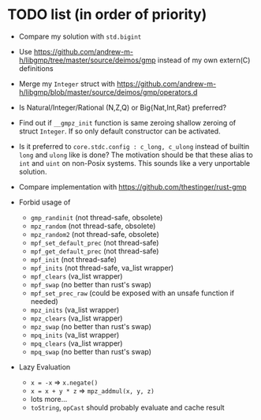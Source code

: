 # TODO list (in order of priority)

- Compare my solution with `std.bigint`

- Use https://github.com/andrew-m-h/libgmp/tree/master/source/deimos/gmp instead of my own extern(C) definitions

- Merge my `Integer` struct with https://github.com/andrew-m-h/libgmp/blob/master/source/deimos/gmp/operators.d

- Is Natural/Integer/Rational (N,Z,Q) or Big{Nat,Int,Rat} preferred?

- Find out if `__gmpz_init` function is same zeroing shallow zeroing of struct
`Integer`. If so only default constructor can be activated.

- Is it preferred to `core.stdc.config : c_long, c_ulong` instead of builtin
  `long` and `ulong` like is done? The motivation should be that these alias to
  `int` and `uint` on non-Posix systems. This sounds like a very unportable
  solution.

- Compare implementation with https://github.com/thestinger/rust-gmp

- Forbid usage of
  - `gmp_randinit` (not thread-safe, obsolete)
  - `mpz_random` (not thread-safe, obsolete)
  - `mpz_random2` (not thread-safe, obsolete)
  - `mpf_set_default_prec` (not thread-safe)
  - `mpf_get_default_prec` (not thread-safe)
  - `mpf_init` (not thread-safe)
  - `mpf_inits` (not thread-safe, va_list wrapper)
  - `mpf_clears` (va_list wrapper)
  - `mpf_swap` (no better than rust's swap)
  - `mpf_set_prec_raw` (could be exposed with an unsafe function if needed)
  - `mpz_inits` (va_list wrapper)
  - `mpz_clears` (va_list wrapper)
  - `mpz_swap` (no better than rust's swap)
  - `mpq_inits` (va_list wrapper)
  - `mpq_clears` (va_list wrapper)
  - `mpq_swap` (no better than rust's swap)

- Lazy Evaluation
  - `x = -x` => `x.negate()`
  - `x = x + y * z` => `mpz_addmul(x, y, z)`
  - lots more...
  - `toString`, `opCast` should probably evaluate and cache result
